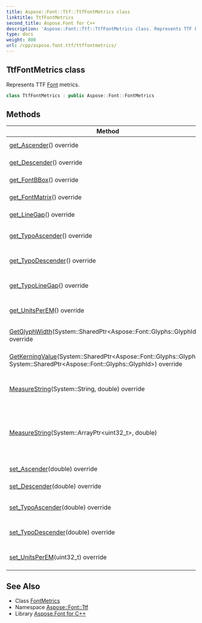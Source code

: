 ```yaml
---
title: Aspose::Font::Ttf::TtfFontMetrics class
linktitle: TtfFontMetrics
second_title: Aspose.Font for C++
description: 'Aspose::Font::Ttf::TtfFontMetrics class. Represents TTF Font metrics in C++.'
type: docs
weight: 800
url: /cpp/aspose.font.ttf/ttffontmetrics/
---
```

## TtfFontMetrics class


Represents TTF [Font](../../aspose.font/font/) metrics.

```cpp
class TtfFontMetrics : public Aspose::Font::FontMetrics
```

## Methods

| Method | Description |
| --- | --- |
| [get_Ascender](./get_ascender/)() override | Gets ascender value. |
| [get_Descender](./get_descender/)() override | Gets descender value. |
| [get_FontBBox](./get_fontbbox/)() override | Gets [FontBBox](../../aspose.font/fontbbox/) value. |
| [get_FontMatrix](./get_fontmatrix/)() override | Gets [FontBBox](../../aspose.font/fontbbox/) value. |
| [get_LineGap](./get_linegap/)() override | Gets LineGap value. |
| [get_TypoAscender](./get_typoascender/)() override | Gets TypoAscender value. |
| [get_TypoDescender](./get_typodescender/)() override | Gets TypoDescender value. |
| [get_TypoLineGap](./get_typolinegap/)() override | Gets TypoLineGap value. |
| [get_UnitsPerEM](./get_unitsperem/)() override | Gets UnitsPerEM value. |
| [GetGlyphWidth](./getglyphwidth/)(System::SharedPtr\<Aspose::Font::Glyphs::GlyphId\>) override | Returns glyphs width by glyph id. |
| [GetKerningValue](./getkerningvalue/)(System::SharedPtr\<Aspose::Font::Glyphs::GlyphId\>, System::SharedPtr\<Aspose::Font::Glyphs::GlyphId\>) override | Returns kerning value for the glyph pair. |
| [MeasureString](./measurestring/)(System::String, double) override | Measures string and returns string width. |
| [MeasureString](./measurestring/)(System::ArrayPtr\<uint32_t\>, double) | Measures text represented as array of character codes and returns string width. |
| [set_Ascender](./set_ascender/)(double) override | Gets ascender value. |
| [set_Descender](./set_descender/)(double) override | Gets descender value. |
| [set_TypoAscender](./set_typoascender/)(double) override | Gets TypoAscender value. |
| [set_TypoDescender](./set_typodescender/)(double) override | Gets TypoDescender value. |
| [set_UnitsPerEM](./set_unitsperem/)(uint32_t) override | Gets UnitsPerEM value. |
## See Also

* Class [FontMetrics](../../aspose.font/fontmetrics/)
* Namespace [Aspose::Font::Ttf](../)
* Library [Aspose.Font for C++](../../)
